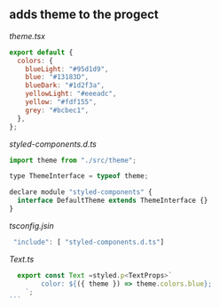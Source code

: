## adds theme to the progect

_theme.tsx_

```js
export default {
  colors: {
    blueLight: "#95d1d9",
    blue: "#13183D",
    blueDark: "#1d2f3a",
    yellowLight: "#eeeadc",
    yellow: "#fdf155",
    grey: "#bcbec1",
  },
};
```

_styled-components.d.ts_

```js
import theme from "./src/theme";

type ThemeInterface = typeof theme;

declare module "styled-components" {
  interface DefaultTheme extends ThemeInterface {}
}
```

_tsconfig.jsin_

```js
 "include": [ "styled-components.d.ts"]
```

_Text.ts_

````js
  export const Text =styled.p<TextProps>`
  		color: ${({ theme }) => theme.colors.blue};
	`;
```
````
